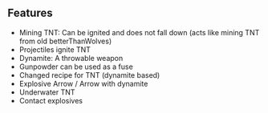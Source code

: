 ## Features
 - Mining TNT: Can be ignited and does not fall down (acts like mining TNT from old betterThanWolves)
 - Projectiles ignite TNT
 - Dynamite: A throwable weapon
 - Gunpowder can be used as a fuse
 - Changed recipe for TNT (dynamite based)
 - Explosive Arrow / Arrow with dynamite
 - Underwater TNT
 - Contact explosives
